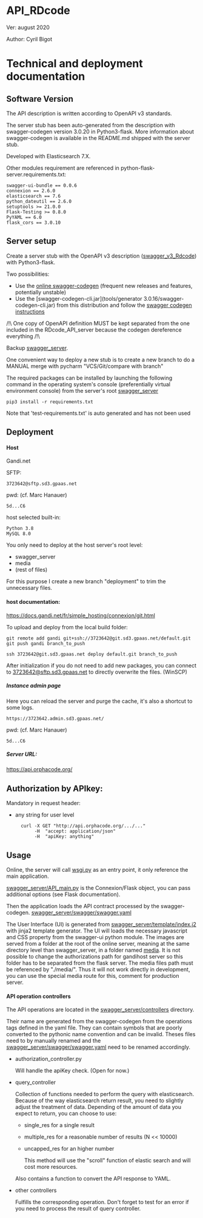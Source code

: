 # API_RDcode

Ver: august 2020

Author: Cyril Bigot

# Technical and deployment documentation

## Software Version

The API description is written according to OpenAPI v3 standards.

The server stub has been auto-generated from the description
 with swagger-codegen version 3.0.20 in Python3-flask.
More information about swagger-codegen is available in the README.md shipped with the server stub.

Developed with Elasticsearch 7.X.

Other modules requirement are referenced in 
python-flask-server.requirements.txt:
    
    swagger-ui-bundle == 0.0.6
    connexion == 2.6.0
    elasticsearch == 7.6
    python_dateutil == 2.6.0
    setuptools >= 21.0.0
    Flask-Testing >= 0.8.0
    PyYAML == 6.0
    flask_cors == 3.0.10

## Server setup

Create a server stub with the OpenAPI v3 description 
([swagger_v3_Rdcode](./backup_manual_code/API%20rdcode%202020_07_16.yaml))
with Python3-flask.

Two possibilities:
* Use the [online swagger-codegen](https://editor.swagger.io/)
(frequent new releases and features, potentially unstable)
* Use the [swagger-codegen-cli.jar](tools/generator 3.0.16/swagger-codegen-cli.jar)
from this distribution and follow the 
[swagger codegen instructions](./tools/swagger%20codegen%20instructions.txt)

/!\ One copy of OpenAPI definition MUST be kept separated from the one included
 in the RDcode_API_server because the codegen dereference everything /!\

Backup [swagger_server](./swagger_server).

One convenient way to deploy a new stub is to create a new branch to do 
a MANUAL merge with pycharm "VCS/Git/compare with branch"

The required packages can be installed by launching the following command
in the operating system's console (preferentially virtual environment console)
from the server's root [swagger_server](swagger_server)
    
    pip3 install -r requirements.txt

Note that 'test-requirements.txt' is auto generated and has not been used

## Deployment

#### Host
Gandi.net

SFTP:

    3723642@sftp.sd3.gpaas.net
pwd: (cf. Marc Hanauer)

    5d...C6

host selected built-in:

    Python 3.8
    MySQL 8.0
    
You only need to deploy at the host server's root level:

* swagger_server
* media
* (rest of files)

For this purpose I create a new branch "deployment" to trim the unnecessary files.

#### host documentation:
https://docs.gandi.net/fr/simple_hosting/connexion/git.html

To upload and deploy from the local build folder:

    git remote add gandi git+ssh://3723642@git.sd3.gpaas.net/default.git
    git push gandi branch_to_push
    
    ssh 3723642@git.sd3.gpaas.net deploy default.git branch_to_push

After initialization if you do not need to add new packages,
you can connect to 3723642@sftp.sd3.gpaas.net to directly overwrite the files.
(WinSCP)

##### Instance admin page

Here you can reload the server and purge the cache, it's also a shortcut to some logs.

    https://3723642.admin.sd3.gpaas.net/

pwd: (cf. Marc Hanauer)
    
    5d...C6

##### Server URL:

https://api.orphacode.org/

## Authorization by APIkey:
Mandatory in request header:

* any string for user level

        curl -X GET "http://api.orphacode.org/.../..."
             -H  "accept: application/json"
             -H  "apiKey: anything"

## Usage
Online, the server will call [wsgi.py](wsgi.py) as an entry point, it only
 reference the main application.

[swagger_server/API_main.py](swagger_server/API_main.py) is the Connexion/Flask object, 
you can pass additional options (see Flask documentation).

Then the application loads the API contract processed by the swagger-codegen.
[swagger_server/swagger/swagger.yaml](swagger_server/swagger/swagger.yaml)

The User Interface (UI) is generated from [swagger_server/template/index.j2](swagger_server/template/index.j2)
with jinja2 template generator.
The UI will loads the necessary javascript and CSS property from the
 swagger-ui python module.
The images are served from a folder at the root of the online server,
 meaning at the same directory level than swagger_server,
in a folder named [media](media). It is not possible to change the authorizations path
 for gandihost server so this folder has to be separated from the flask server.
The media files path must be referenced by "./media/". Thus it will not work directly in 
development, you can use the special media route for this, comment for production server.

#### API operation controllers
The API operations are located in the [swagger_server/controllers](swagger_server/controllers)
directory.

Their name are generated from the swagger-codegen from the operations
tags defined in the yaml file. They can contain symbols that are poorly
converted to the pythonic name convention and can be invalid.
Theses files need to by manually renamed and the 
[swagger_server/swagger/swagger.yaml](swagger_server/swagger/swagger.yaml)
need to be renamed accordingly.

* authorization_controller.py

    Will handle the apiKey check. (Open for now.)
* query_controller

    Collection of functions needed to perform the query with elasticsearch.
    Because of the way elasticsearch return result, you need to slightly adjust
    the treatment of data.
    Depending of the amount of data you expect to return,
    you can choose to use:
    * single_res for a single result
    * multiple_res for a reasonable number of results (N << 10000)
    * uncapped_res for an higher number
       
      This method will use the "scroll" function of elastic search and will
      cost more resources.
      
    Also contains a function to convert the API response to YAML.
    
* other controllers
    
    Fulfills the corresponding operation.
    Don't forget to test for an error if you need to process the
    result of query controller.